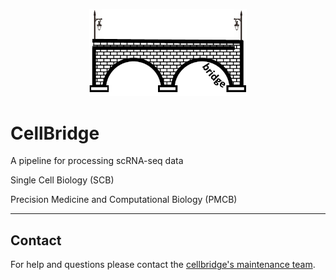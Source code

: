 
<p align="center" width="100%">
<img width="50%" src="cellbridge_logo.pdf"> 
</p>

# CellBridge

A pipeline for processing scRNA-seq data

Single Cell Biology (SCB)

Precision Medicine and Computational Biology (PMCB) 

---

## Contact

For help and questions please contact the [cellbridge's maintenance team](mailto:nima.nouri@sanofi.com).
